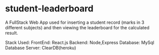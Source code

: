 # student-leaderboard

A FullStack Web App used for inserting a student record (marks in 3 different subjects) and then viewing the leaderboard for the calculated result.

Stack Used:
FrontEnd: React.js
Backend: Node,Express
Database: MySql
Database Server: ClearDB(heroku)
